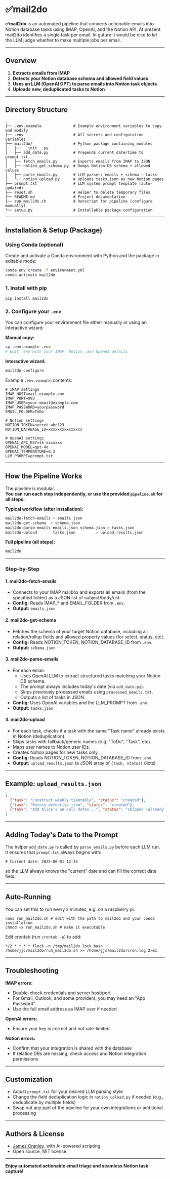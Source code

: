 # ✅mail2do

**✅mail2do** is an automated pipeline that converts actionable emails into Notion database tasks using IMAP, OpenAI, and the Notion API. At present mail2do identifies a single task per email. In guture it would be nice to let the LLM judge whether to make multiple jobs per email.

---

## Overview

1. **Extracts emails from IMAP**
2. **Detects your Notion database schema and allowed field values**
3. **Uses an LLM (OpenAI GPT) to parse emails into Notion task objects**
4. **Uploads new, deduplicated tasks to Notion**

---

## Directory Structure

```
.
├── .env.example              # Example environment variables to copy and modify
├── .env                      # All secrets and configuration variables
├── mail2do/                  # Python package containing modules
│   ├── __init__.py
│   ├── add_date.py           # Prepends current date/time to prompt.txt
│   ├── fetch_emails.py       # Exports emails from IMAP to JSON
│   ├── notion_get_schema.py  # Dumps Notion DB schema + allowed values
│   ├── parse_emails.py       # LLM parser: emails + schema → tasks
│   └── notion_upload.py      # Uploads tasks.json as new Notion pages
├── prompt.txt                # LLM system prompt template (auto-updated)
├── reset.sh                  # Helper to delete temporary files
├── README.md                 # Project documentation
├── run_mail2do.sh            # Runscript for pipeline (configure manually)
└── setup.py                  # Installable package configuration
```

---

## Installation & Setup (Package)

### Using Conda (optional)

Create and activate a Conda environment with Python and the package in editable mode:

```sh
conda env create -f environment.yml
conda activate mail2do
```

### 1. Install with pip

```sh
pip install mail2do
```

### 2. **Configure your `.env`**

You can configure your environment file either manually or using an interactive wizard:

**Manual copy:**

```sh
cp .env.example .env
# Edit .env with your IMAP, Notion, and OpenAI details
```

**Interactive wizard:**

```sh
mail2do-configure
```

Example `.env.example` contents:

```dotenv
# IMAP settings
IMAP_HOST=mail.example.com
IMAP_PORT=993
IMAP_USER=your.email@example.com
IMAP_PASSWORD=yourpassword
EMAIL_FOLDER=ToDo

# Notion settings
NOTION_TOKEN=secret_abc123
NOTION_DATABASE_ID=xxxxxxxxxxxxxxx

# OpenAI settings
OPENAI_API_KEY=sk-xxxxxxx
OPENAI_MODEL=gpt-4o
OPENAI_TEMPERATURE=0.3
LLM_PROMPT=prompt.txt
```

---

## How the Pipeline Works

The pipeline is modular.  
**You can run each step independently, or use the provided `pipeline.sh` for all steps.**

**Typical workflow (after installation):**

```sh
mail2do-fetch-emails > emails.json
mail2do-get-schema  > schema.json
mail2do-parse-emails emails.json schema.json > tasks.json
mail2do-upload       tasks.json         > upload_results.json
```

**Full pipeline (all steps):**

```sh
mail2do
```

---

### Step-by-Step

#### 1. **mail2do-fetch-emails**

- Connects to your IMAP mailbox and exports all emails (from the specified folder) as a JSON list of subject/body/uid.
- **Config:** Reads IMAP_* and EMAIL_FOLDER from `.env`.
- **Output:** `emails.json`

#### 2. **mail2do-get-schema**

- Fetches the schema of your target Notion database, including all relation/rollup fields and allowed property values (for select, status, etc).
- **Config:** Reads NOTION_TOKEN, NOTION_DATABASE_ID from `.env`.
- **Output:** `schema.json`

#### 3. **mail2do-parse-emails**

- For each email:
   - Uses OpenAI LLM to extract structured tasks matching your Notion DB schema.
   - The prompt always includes today's date (via `add_date.py`).
   - Skips previously processed emails using `processed_emails.txt`.
   - Outputs a list of tasks in JSON.
- **Config:** Uses OpenAI variables and the LLM_PROMPT from `.env`.
- **Output:** `tasks.json`

#### 4. **mail2do-upload**

- For each task, checks if a task with the same "Task name" already exists in Notion (deduplication).
- Skips tasks with fallback/generic names (e.g. "ToDo", "Task", etc).
- Maps user names to Notion user IDs.
- Creates Notion pages for new tasks only.
- **Config:** Reads NOTION_TOKEN, NOTION_DATABASE_ID from `.env`.
- **Output:** `upload_results.json` (a JSON array of `{task, status}` dicts)

---

## Example: `upload_results.json`

```json
[
  {"task": "Construct weekly tiemtable", "status": "created"},
  {"task": "Return defective item", "status": "created"},
  {"task": "Add Alice's on-call dates...", "status": "skipped (already exists)"}
]
```

---

## Adding Today's Date to the Prompt

The helper `add_date.py` is called by `parse_emails.py` before each LLM run.  
It ensures that `prompt.txt` always begins with:

```
# Current date: 2025-06-01 12:34
```

so the LLM always knows the "current" date and can fill the correct date field.

---

## Auto-Running

You can set this to run every x minutes, e.g. on a raspberry pi.

```
nano run_mail2do.sh # edit with the path to mail2do and your conda installation
chmod +x run_mail2do.sh # make it executable
```

Edit crontab (run `crontab -e`) to add:

```
*/2 * * * * flock -n /tmp/mail2do.lock bash /home/jjc/mail2do/run_mail2do.sh >> /home/jjc/mail2do/cron.log 2>&1
```

---

## Troubleshooting

**IMAP errors:**  
- Double-check credentials and server host/port
- For Gmail, Outlook, and some providers, you may need an "App Password"
- Use the full email address as IMAP user if needed

**OpenAI errors:**  
- Ensure your key is correct and not rate-limited

**Notion errors:**  
- Confirm that your integration is shared with the database
- If relation DBs are missing, check access and Notion integration permissions

---

## Customization

- Adjust `prompt.txt` for your desired LLM parsing style
- Change the field deduplication logic in `notion_upload.py` if needed (e.g., deduplicate by multiple fields)
- Swap out any part of the pipeline for your own integrations or additional processing

---

## Authors & License

- [James Cranley](mailto:james.cranley@doctors.org.uk), with AI-powered scripting.
- Open source, MIT license.

---

**Enjoy automated actionable email triage and seamless Notion task capture!**
